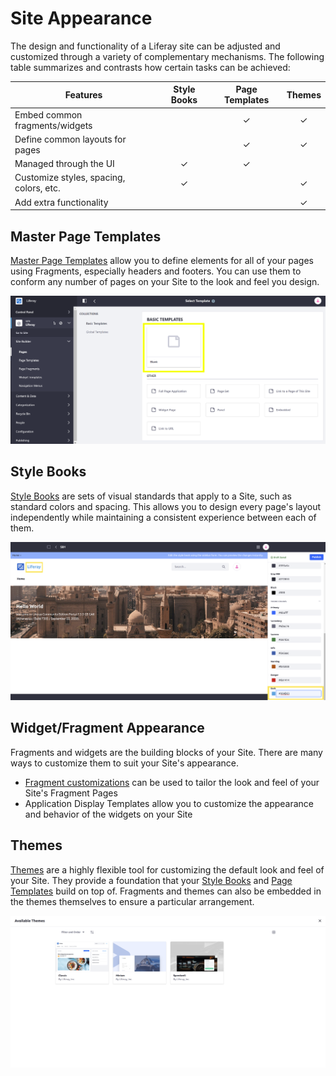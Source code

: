 # Site Appearance

The design and functionality of a Liferay site can be adjusted and customized through a variety of complementary mechanisms. The following table summarizes and contrasts how certain tasks can be achieved:

| Features                                | Style Books | Page Templates | Themes |
|-----------------------------------------|:-----------:|:--------------:|:------:|
| Embed common fragments/widgets          |             |        ✓       |    ✓   |
| Define common layouts for pages         |             |        ✓       |    ✓   |
| Managed through the UI                  |      ✓      |        ✓       |        |
| Customize styles, spacing, colors, etc. |      ✓      |                |    ✓   |
| Add extra functionality                 |             |                |    ✓   |

## Master Page Templates

[Master Page Templates](../creating-pages/defining-headers-and-footers/master-page-templates.md) allow you to define elements for all of your pages using Fragments, especially headers and footers. You can use them to conform any number of pages on your Site to the look and feel you design.

![Master Page Templates are a simple way to define elements common to all of your pages, such as headers and footers.](./site-appearance/images/01.png)

## Style Books

[Style Books](./style-books/using-a-style-book-to-standardize-site-appearance.md) are sets of visual standards that apply to a Site, such as standard colors and spacing. This allows you to design every page's layout independently while maintaining a consistent experience between each of them.

![Style Books define the rules for your Site's appearance, such as text colors.](./site-appearance/images/02.png)

<!--
TODO:

### Style Book Token Definitions

Note how they tie into themes as well (depending on them for definitions), possibly? And then maybe link to developer guide articles? (Unless maybe developer guide material is not good to go into for this overview... then perhaps it'd be better to just briefly reference their reliance on the theme and leave it as that, not even with an H3)
-->

## Widget/Fragment Appearance

Fragments and widgets are the building blocks of your Site. There are many ways to customize them to suit your Site's appearance.

* [Fragment customizations](../developer-guide/developing-page-fragments/developing-fragments-intro.md) can be used to tailor the look and feel of your Site's Fragment Pages
* Application Display Templates<!--Add link when available--> allow you to customize the appearance and behavior of the widgets on your Site

## Themes

[Themes](./themes/introduction-to-themes.md) are a highly flexible tool for customizing the default look and feel of your Site. They provide a foundation that your [Style Books](#style-books) and [Page Templates](../creating-pages/adding-pages/creating-a-page-template.md) build on top of. Fragments and themes can also be embedded in the themes themselves to ensure a particular arrangement.

![Choosing a theme for your Site's pages can significantly alter the look and feel of your Site.](./site-appearance/images/03.png)
